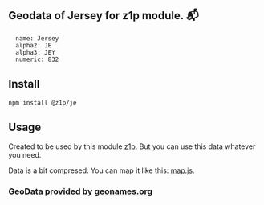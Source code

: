
## Geodata of Jersey for z1p module. :mailbox_with_mail:

```
  name: Jersey
  alpha2: JE
  alpha3: JEY
  numeric: 832
```

## Install

```
npm install @z1p/je
```

## Usage

Created to be used by this module [z1p](https://github.com/vzhufk/z1p).
But you can use this data whatever you need.

Data is a bit compresed. You can map it like this: [map.js](https://github.com/vzhufk/z1p/blob/master/src/map.js).

### GeoData provided by **[geonames.org](http://www.geonames.org/)**
